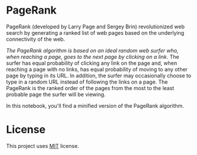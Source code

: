 # PageRank

PageRank (developed by Larry Page and Sergey Brin) revolutionized web search by generating a
ranked list of web pages based on the underlying connectivity of the web. 

*The PageRank algorithm is
based on an ideal random web surfer who, when reaching a page, goes to the next page by clicking on a
link*. The surfer has equal probability of clicking any link on the page and, when reaching a page with no
links, has equal probability of moving to any other page by typing in its URL. In addition, the surfer may
occasionally choose to type in a random URL instead of following the links on a page. The PageRank is
the ranked order of the pages from the most to the least probable page the surfer will be viewing.

In this notebook, you'll find a minified version of the PageRank algorithm.

# License

This project uses [MIT](https://github.com/rgaezsd/pagerank/blob/main/LICENSE) license.
